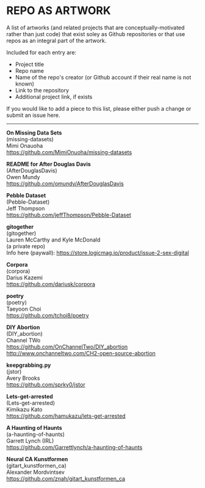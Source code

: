 # REPO AS ARTWORK

A list of artworks (and related projects that are conceptually-motivated rather than just code) that exist soley as Github repositories or that use repos as an integral part of the artwork.

Included for each entry are:

* Project title  
* Repo name  
* Name of the repo's creator (or Github account if their real name is not known)  
* Link to the repository  
* Additional project link, if exists

If you would like to add a piece to this list, please either push a change or submit an issue here.

<hr />

**On Missing Data Sets**  
(missing-datasets)  
Mimi Onauoha  
https://github.com/MimiOnuoha/missing-datasets

**README for After Douglas Davis**  
(AfterDouglasDavis)  
Owen Mundy  
https://github.com/omundy/AfterDouglasDavis

**Pebble Dataset**  
(Pebble-Dataset)  
Jeff Thompson  
https://github.com/jeffThompson/Pebble-Dataset

**gitogether**  
(gitogether)  
Lauren McCarthy and Kyle McDonald  
(a private repo)  
Info here (paywall): https://store.logicmag.io/product/issue-2-sex-digital

**Corpora**  
(corpora)  
Darius Kazemi  
https://github.com/dariusk/corpora

**poetry**  
(poetry)  
Taeyoon Choi  
https://github.com/tchoi8/poetry

**DIY Abortion**  
(DIY_abortion)  
Channel TWo  
https://github.com/OnChannelTwo/DIY_abortion
http://www.onchanneltwo.com/CH2-open-source-abortion

**keepgrabbing.py**  
(jstor)  
Avery Brooks  
https://github.com/sprky0/jstor

**Lets-get-arrested**  
(Lets-get-arrested)  
Kimikazu Kato  
https://github.com/hamukazu/lets-get-arrested

**A Haunting of Haunts**  
(a-haunting-of-haunts)  
Garrett Lynch (IRL)  
https://github.com/Garrettlynch/a-haunting-of-haunts  

**Neural CA Kunstformen**  
(gitart_kunstformen_ca)  
Alexander Mordvintsev  
https://github.com/znah/gitart_kunstformen_ca
